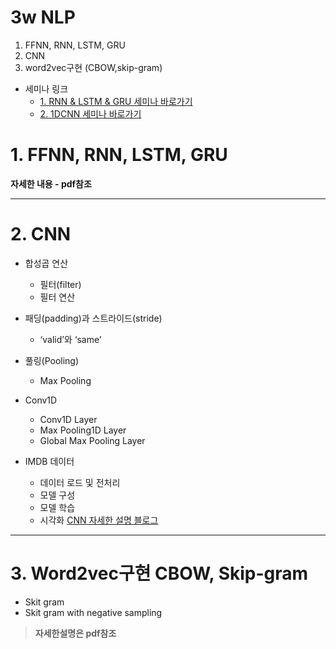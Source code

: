 # 3w NLP
1. FFNN, RNN, LSTM, GRU
2. CNN
3. word2vec구현 (CBOW,skip-gram)

- 세미나 링크
	- [1. RNN & LSTM & GRU 세미나 바로가기](https://youtu.be/AEjppQitJJU)
	- [2. 1DCNN 세미나 바로가기](https://youtu.be/R_0e9QNp1ag)

# 1. FFNN, RNN, LSTM, GRU

**자세한 내용 - pdf참조**

----

# 2. CNN
- 합성곱 연산
	- 필터(filter)
	- 필터 연산

- 패딩(padding)과 스트라이드(stride)
	- ‘valid’와 ‘same’

- 풀링(Pooling)
	- Max Pooling

- Conv1D
	- Conv1D Layer
	- Max Pooling1D Layer
	- Global Max Pooling Layer

- IMDB 데이터
	- 데이터 로드 및 전처리
	- 모델 구성
	- 모델 학습
	- 시각화
[CNN 자세한 설명 블로그](https://blog.naver.com/tjdghks0521)

----

# 3. Word2vec구현 CBOW, Skip-gram
- Skit gram
- Skit gram with negative sampling

> **자세한설명은 pdf참조**






